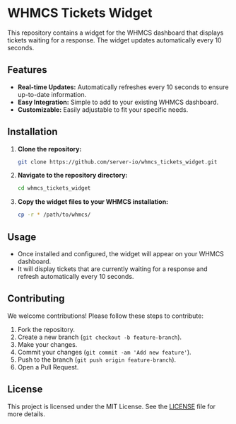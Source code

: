 # WHMCS Tickets Widget

This repository contains a widget for the WHMCS dashboard that displays tickets waiting for a response. The widget updates automatically every 10 seconds.

## Features

- **Real-time Updates:** Automatically refreshes every 10 seconds to ensure up-to-date information.
- **Easy Integration:** Simple to add to your existing WHMCS dashboard.
- **Customizable:** Easily adjustable to fit your specific needs.

## Installation

1. **Clone the repository:**

    ```bash
    git clone https://github.com/server-io/whmcs_tickets_widget.git
    ```

2. **Navigate to the repository directory:**

    ```bash
    cd whmcs_tickets_widget
    ```

3. **Copy the widget files to your WHMCS installation:**

    ```bash
    cp -r * /path/to/whmcs/
    ```

## Usage

- Once installed and configured, the widget will appear on your WHMCS dashboard.
- It will display tickets that are currently waiting for a response and refresh automatically every 10 seconds.

## Contributing

We welcome contributions! Please follow these steps to contribute:

1. Fork the repository.
2. Create a new branch (`git checkout -b feature-branch`).
3. Make your changes.
4. Commit your changes (`git commit -am 'Add new feature'`).
5. Push to the branch (`git push origin feature-branch`).
6. Open a Pull Request.

## License

This project is licensed under the MIT License. See the [LICENSE](LICENSE) file for more details.


